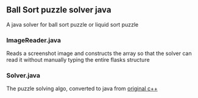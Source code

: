 ## Ball Sort puzzle solver java

A java solver for ball sort puzzle or liquid sort puzzle 

### ImageReader.java
Reads a screenshot image and constructs the array so that the solver can read it without manually typing the entire flasks structure

### Solver.java
The puzzle solving algo, converted to java from [ original c++](https://www.geeksforgeeks.org/designing-algorithm-to-solve-ball-sort-puzzle/)

